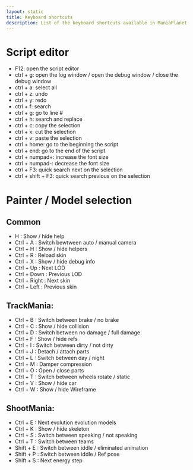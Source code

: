 ```yaml
---
layout: static
title: Keyboard shortcuts
description: List of the keyboard shortcuts available in ManiaPlanet
---
```


# Script editor

* F12: open the script editor
* ctrl + g: open the log window / open the debug window / close the debug window 
* ctrl + a: select all
* ctrl + z: undo
* ctrl + y: redo
* ctrl + f: search
* ctrl + g: go to line #
* ctrl + h: search and replace
* ctrl + c: copy the selection
* ctrl + x: cut the selection
* ctrl + v: paste the selection
* ctrl + home: go to the beginning the script
* ctrl + end: go to the end of the script
* ctrl + numpad+: increase the font size
* ctrl + numpad-: decrease the font size
* ctrl + F3: quick search next on the selection
* ctrl + shift + F3: quick search previous on the selection


# Painter / Model selection

## Common

* H : Show / hide help
* Ctrl + A : Switch bewtween auto / manual camera
* Ctrl + H : Show / hide helpers
* Ctrl + R : Reload skin
* Ctrl + X : Show / hide debug info
* Ctrl + Up : Next LOD
* Ctrl + Down : Previous LOD
* Ctrl + Right : Next skin
* Ctrl + Left : Previous skin


## TrackMania:

* Ctrl + B : Switch between brake / no brake
* Ctrl + C : Show / hide collision
* Ctrl + D : Switch between no damage / full damage
* Ctrl + F : Show / hide refs
* Ctrl + I : Switch between dirty / not dirty
* Ctrl + J : Detach / attach parts
* Ctrl + L : Switch between day / night
* Ctrl + M : Damper compression
* Ctrl + O : Open / close parts
* Ctrl + T : Switch between wheels rotate / static
* Ctrl + V : Show / hide car
* Ctrl + W : Show / hide Wireframe


## ShootMania:

* Ctrl + E : Next evolution evolution models
* Ctrl + K : Show / hide skeleton
* Ctrl + S : Switch between speaking / not speaking
* Ctrl + T : Switch between teams
* Shift + E : Switch between iddle / eliminated animation
* Shift + P : Switch between iddle / Ref pose
* Shift + S : Next energy step